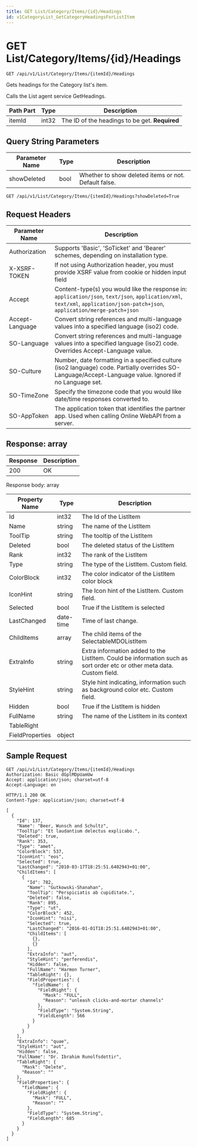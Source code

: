 ```yaml
---
title: GET List/Category/Items/{id}/Headings
id: v1CategoryList_GetCategoryHeadingsForListItem
---
```


# GET List/Category/Items/{id}/Headings

```http
GET /api/v1/List/Category/Items/{itemId}/Headings
```

Gets headings for the Category list's item.

Calls the List agent service GetHeadings.




| Path Part | Type | Description |
|-----------|------|-------------|
| itemId | int32 | The ID of the headings to be get. **Required** |


## Query String Parameters

| Parameter Name | Type |  Description |
|----------------|------|--------------|
| showDeleted | bool |  Whether to show deleted items or not. Default false. |

```http
GET /api/v1/List/Category/Items/{itemId}/Headings?showDeleted=True
```


## Request Headers

| Parameter Name | Description |
|----------------|-------------|
| Authorization  | Supports 'Basic', 'SoTicket' and 'Bearer' schemes, depending on installation type. |
| X-XSRF-TOKEN   | If not using Authorization header, you must provide XSRF value from cookie or hidden input field |
| Accept         | Content-type(s) you would like the response in: `application/json`, `text/json`, `application/xml`, `text/xml`, `application/json-patch+json`, `application/merge-patch+json` |
| Accept-Language | Convert string references and multi-language values into a specified language (iso2) code. |
| SO-Language | Convert string references and multi-language values into a specified language (iso2) code. Overrides Accept-Language value. |
| SO-Culture | Number, date formatting in a specified culture (iso2 language) code. Partially overrides SO-Language/Accept-Language value. Ignored if no Language set. |
| SO-TimeZone | Specify the timezone code that you would like date/time responses converted to. |
| SO-AppToken | The application token that identifies the partner app. Used when calling Online WebAPI from a server. |


## Response: array



| Response | Description |
|----------------|-------------|
| 200 | OK |

Response body: array

| Property Name | Type |  Description |
|----------------|------|--------------|
| Id | int32 | The Id of the ListItem |
| Name | string | The name of the ListItem |
| ToolTip | string | The tooltip of the ListItem |
| Deleted | bool | The deleted status of the ListItem |
| Rank | int32 | The rank of the ListItem |
| Type | string | The type of the ListItem. Custom field. |
| ColorBlock | int32 | The color indicator of the ListItem color block |
| IconHint | string | The Icon hint of the ListItem. Custom field. |
| Selected | bool | True if the ListItem is selected |
| LastChanged | date-time | Time of last change. |
| ChildItems | array | The child items of the SelectableMDOListItem |
| ExtraInfo | string | Extra information added to the ListItem. Could be information such as sort order etc or other meta data. Custom field. |
| StyleHint | string | Style hint indicating, information such as background color etc. Custom field. |
| Hidden | bool | True if the ListItem is hidden |
| FullName | string | The name of the ListItem in its context |
| TableRight |  |  |
| FieldProperties | object |  |

## Sample Request

```http!
GET /api/v1/List/Category/Items/{itemId}/Headings
Authorization: Basic dGplMDpUamUw
Accept: application/json; charset=utf-8
Accept-Language: en
```

```http_
HTTP/1.1 200 OK
Content-Type: application/json; charset=utf-8

[
  {
    "Id": 137,
    "Name": "Beer, Wunsch and Schultz",
    "ToolTip": "Et laudantium delectus explicabo.",
    "Deleted": true,
    "Rank": 353,
    "Type": "amet",
    "ColorBlock": 537,
    "IconHint": "eos",
    "Selected": true,
    "LastChanged": "2010-03-17T18:25:51.6402943+01:00",
    "ChildItems": [
      {
        "Id": 782,
        "Name": "Gutkowski-Shanahan",
        "ToolTip": "Perspiciatis ab cupiditate.",
        "Deleted": false,
        "Rank": 895,
        "Type": "ut",
        "ColorBlock": 452,
        "IconHint": "nisi",
        "Selected": true,
        "LastChanged": "2016-01-01T18:25:51.6402943+01:00",
        "ChildItems": [
          {},
          {}
        ],
        "ExtraInfo": "aut",
        "StyleHint": "perferendis",
        "Hidden": false,
        "FullName": "Harmon Turner",
        "TableRight": {},
        "FieldProperties": {
          "fieldName": {
            "FieldRight": {
              "Mask": "FULL",
              "Reason": "unleash clicks-and-mortar channels"
            },
            "FieldType": "System.String",
            "FieldLength": 566
          }
        }
      }
    ],
    "ExtraInfo": "quae",
    "StyleHint": "aut",
    "Hidden": false,
    "FullName": "Dr. Ibrahim Runolfsdottir",
    "TableRight": {
      "Mask": "Delete",
      "Reason": ""
    },
    "FieldProperties": {
      "fieldName": {
        "FieldRight": {
          "Mask": "FULL",
          "Reason": ""
        },
        "FieldType": "System.String",
        "FieldLength": 685
      }
    }
  }
]
```